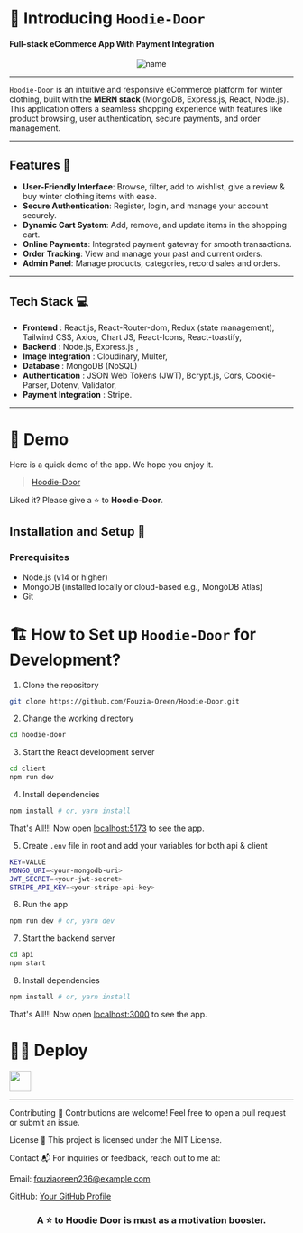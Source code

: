 
# 👋 Introducing `Hoodie-Door` 
#### Full-stack eCommerce App With Payment Integration

<p align="center">
<img src="https://i.ibb.co.com/MCmWn26/thumbnail.png" alt="name"/>
<p/>


---

`Hoodie-Door` is an intuitive and responsive eCommerce platform for winter clothing, built with the **MERN stack** (MongoDB, Express.js, React, Node.js). This application offers a seamless shopping experience with features like product browsing, user authentication, secure payments, and order management.

---

## Features 🚀
- **User-Friendly Interface**: Browse, filter, add to wishlist, give a review & buy winter clothing items with ease.
- **Secure Authentication**: Register, login, and manage your account securely.
- **Dynamic Cart System**: Add, remove, and update items in the shopping cart.
- **Online Payments**: Integrated payment gateway for smooth transactions.
- **Order Tracking**: View and manage your past and current orders.
- **Admin Panel**: Manage products, categories, record sales and orders.

---

## Tech Stack 💻
- **Frontend** : React.js, React-Router-dom, Redux (state management), Tailwind CSS, Axios, Chart JS, React-Icons, React-toastify,
- **Backend** : Node.js, Express.js ,
- **Image Integration** : Cloudinary, Multer,
- **Database** : MongoDB (NoSQL)
- **Authentication** : JSON Web Tokens (JWT), Bcrypt.js, Cors, Cookie-Parser, Dotenv, Validator, 
- **Payment Integration** : Stripe.

---


# 🚀 Demo
Here is a quick demo of the app. We hope you enjoy it.
<!-- change the deploy vercel link -->
> [Hoodie-Door](https://tapasadhikary.com)

Liked it? Please give a ⭐️ to <b>Hoodie-Door</b>.


## Installation and Setup 🔧

### Prerequisites
- Node.js (v14 or higher)
- MongoDB (installed locally or cloud-based e.g., MongoDB Atlas)
- Git

# 🏗️ How to Set up `Hoodie-Door` for Development?

1. Clone the repository
```bash
git clone https://github.com/Fouzia-Oreen/Hoodie-Door.git
```
2. Change the working directory
```bash
cd hoodie-door
```
3. Start the React development server
```bash
cd client
npm run dev
```
4. Install dependencies
```bash
npm install # or, yarn install
```
That's All!!! Now open [localhost:5173](http://localhost:5173/) to see the app.

5. Create `.env` file in root and add your variables for both api & client 
```bash
KEY=VALUE
MONGO_URI=<your-mongodb-uri>
JWT_SECRET=<your-jwt-secret>
STRIPE_API_KEY=<your-stripe-api-key>
```
6. Run the app
```bash
npm run dev # or, yarn dev
```
7. Start the backend server
```bash
cd api
npm start
```
8. Install dependencies
```bash
npm install # or, yarn install
```
That's All!!! Now open [localhost:3000](http://localhost:3000/) to see the app.


<!-- # 🛡️ License
This project is licensed under the MIT License - see the [`LICENSE`](LICENSE) file for details. -->


# 🏃‍♀️ Deploy
<!-- change the deploy vercel link -->
<a href="https://vercel.com/new/project?template=https://github.com/atapas/model-repo">
<img src="https://vercel.com/button" height="37.5px" />
</a>

---


Contributing 🤝
Contributions are welcome! Feel free to open a pull request or submit an issue.

License 📜
This project is licensed under the MIT License.

Contact 📬
For inquiries or feedback, reach out to me at:

Email: fouziaoreen236@example.com 

GitHub: [Your GitHub Profile](https://github.com/Fouzia-Oreen)


<h3 align="center">
A ⭐️ to <b>Hoodie Door</b> is must as a motivation booster.
</h3>



